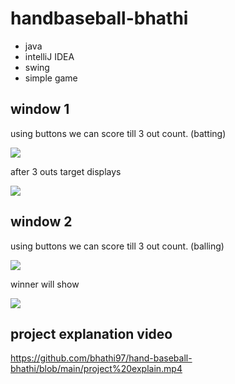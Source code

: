 # handbaseball-bhathi

* java 
* intelliJ IDEA 
* swing
* simple game

## window 1

using buttons we can score till 3 out count. (batting)

![](https://github.com/bhathi97/handbaseball-bhathi/blob/main/Screenshot%20(1).png)

after 3 outs target displays

![](https://github.com/bhathi97/handbaseball-bhathi/blob/main/Screenshot%20(2).png)

## window 2

using buttons we can score till 3 out count. (balling)

![](https://github.com/bhathi97/handbaseball-bhathi/blob/main/Screenshot%20(3).png)

winner will show

![](https://github.com/bhathi97/handbaseball-bhathi/blob/main/Screenshot%20(4).png)


## project explanation video
https://github.com/bhathi97/hand-baseball-bhathi/blob/main/project%20explain.mp4
